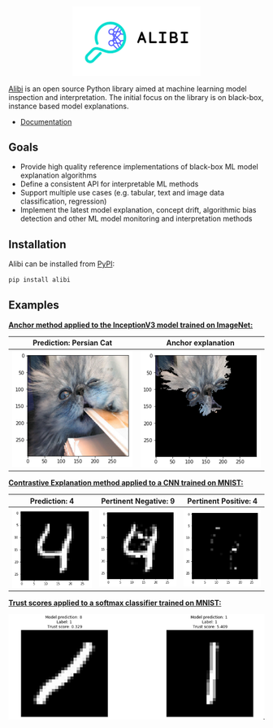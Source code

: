 <p align="center">
  <img src="doc/source/_static/Alibi_Logo.png" alt="Alibi Logo" width="50%">
</p>

[Alibi](https://docs.seldon.io/projects/alibi) is an open source Python library aimed at machine learning model inspection and interpretation. The initial focus on the library is on black-box, instance based model explanations.

*  [Documentation](https://docs.seldon.io/projects/alibi)

## Goals
* Provide high quality reference implementations of black-box ML model explanation algorithms
* Define a consistent API for interpretable ML methods
* Support multiple use cases (e.g. tabular, text and image data classification, regression)
* Implement the latest model explanation, concept drift, algorithmic bias detection and other ML
  model monitoring and interpretation methods

## Installation
Alibi can be installed from [PyPI](https://pypi.org/project/alibi):
```bash
pip install alibi
```

## Examples

[**Anchor method applied to the InceptionV3 model trained on ImageNet:**](examples/anchor_image_imagenet.ipynb)

Prediction: Persian Cat             | Anchor explanation
:-------------------------:|:------------------:
![Persian Cat](doc/source/methods/persiancat.png)| ![Persian Cat Anchor](doc/source/methods/persiancatanchor.png)

[**Contrastive Explanation method applied to a CNN trained on MNIST:**](examples/cem_mnist.ipynb)

Prediction: 4             |  Pertinent Negative: 9               | Pertinent Positive: 4
:-------------------------:|:-------------------:|:------------------:
![mnist_orig](doc/source/methods/mnist_orig.png)  | ![mnsit_pn](doc/source/methods/mnist_pn.png) | ![mnist_pp](doc/source/methods/mnist_pp.png)

[**Trust scores applied to a softmax classifier trained on MNIST:**](examples/trustscore_mnist.ipynb)

![trust_mnist](doc/source/_static/trustscores.png)

